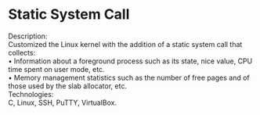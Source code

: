 # Static System Call
Description:<br />
Customized the Linux kernel with the addition of a static system call that collects:<br />
•	Information about a foreground process such as its state, nice value, CPU time spent on user mode, etc.<br />
•	Memory management statistics such as the number of free pages and of those used by the slab allocator, etc.<br />
Technologies:<br />
C, Linux, SSH, PuTTY, VirtualBox.
